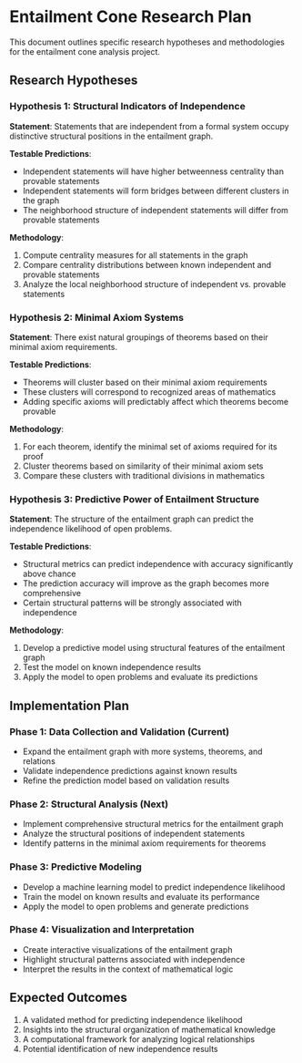 # Entailment Cone Research Plan

This document outlines specific research hypotheses and methodologies for the entailment cone analysis project.

## Research Hypotheses

### Hypothesis 1: Structural Indicators of Independence
**Statement**: Statements that are independent from a formal system occupy distinctive structural positions in the entailment graph.

**Testable Predictions**:
- Independent statements will have higher betweenness centrality than provable statements
- Independent statements will form bridges between different clusters in the graph
- The neighborhood structure of independent statements will differ from provable statements

**Methodology**:
1. Compute centrality measures for all statements in the graph
2. Compare centrality distributions between known independent and provable statements
3. Analyze the local neighborhood structure of independent vs. provable statements

### Hypothesis 2: Minimal Axiom Systems
**Statement**: There exist natural groupings of theorems based on their minimal axiom requirements.

**Testable Predictions**:
- Theorems will cluster based on their minimal axiom requirements
- These clusters will correspond to recognized areas of mathematics
- Adding specific axioms will predictably affect which theorems become provable

**Methodology**:
1. For each theorem, identify the minimal set of axioms required for its proof
2. Cluster theorems based on similarity of their minimal axiom sets
3. Compare these clusters with traditional divisions in mathematics

### Hypothesis 3: Predictive Power of Entailment Structure
**Statement**: The structure of the entailment graph can predict the independence likelihood of open problems.

**Testable Predictions**:
- Structural metrics can predict independence with accuracy significantly above chance
- The prediction accuracy will improve as the graph becomes more comprehensive
- Certain structural patterns will be strongly associated with independence

**Methodology**:
1. Develop a predictive model using structural features of the entailment graph
2. Test the model on known independence results
3. Apply the model to open problems and evaluate its predictions

## Implementation Plan

### Phase 1: Data Collection and Validation (Current)
- Expand the entailment graph with more systems, theorems, and relations
- Validate independence predictions against known results
- Refine the prediction model based on validation results

### Phase 2: Structural Analysis (Next)
- Implement comprehensive structural metrics for the entailment graph
- Analyze the structural positions of independent statements
- Identify patterns in the minimal axiom requirements for theorems

### Phase 3: Predictive Modeling
- Develop a machine learning model to predict independence likelihood
- Train the model on known results and evaluate its performance
- Apply the model to open problems and generate predictions

### Phase 4: Visualization and Interpretation
- Create interactive visualizations of the entailment graph
- Highlight structural patterns associated with independence
- Interpret the results in the context of mathematical logic

## Expected Outcomes

1. A validated method for predicting independence likelihood
2. Insights into the structural organization of mathematical knowledge
3. A computational framework for analyzing logical relationships
4. Potential identification of new independence results